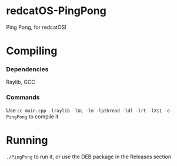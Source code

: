 # redcatOS-PingPong
Ping Pong, for redcatOS!
# Compiling
### Dependencies
Raylib, GCC
### Commands
Use `cc main.cpp -lraylib -lGL -lm -lpthread -ldl -lrt -lX11 -o PingPong` to compile it
# Running
`./PingPong` to run it, or use the DEB package in the Releases section
